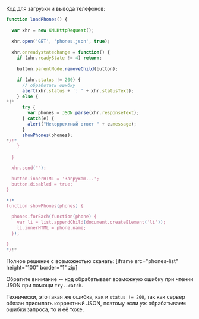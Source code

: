 Код для загрузки и вывода телефонов:

```js
function loadPhones() {

  var xhr = new XMLHttpRequest(); 
    
  xhr.open('GET', 'phones.json', true); 
    
  xhr.onreadystatechange = function() {
    if (xhr.readyState != 4) return;
   
    button.parentNode.removeChild(button);

    if (xhr.status != 200) {
      // обработать ошибку
      alert(xhr.status + ': ' + xhr.statusText);
    } else {
*!*
      try {
        var phones = JSON.parse(xhr.responseText);
      } catch(e) {
        alert("Некорректный ответ " + e.message);
      }
      showPhones(phones);
*/!*
    }
  
  }

  xhr.send(""); 

  button.innerHTML = 'Загружаю...';
  button.disabled = true;
}

*!*
function showPhones(phones) {

  phones.forEach(function(phone) {
    var li = list.appendChild(document.createElement('li'));
    li.innerHTML = phone.name;
  });

}
*/!*
```

Полное решение с возможнотью скачать:
[iframe src="phones-list" height="100" border="1" zip]

Обратите внимание -- код обрабатывает возможную ошибку при чтении JSON при помощи `try..catch`. 

Технически, это такая же ошибка, как и `status != 200`, так как сервер обязан присылать корректный JSON, поэтому если уж обрабатываем ошибки запроса, то и её тоже.
